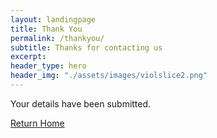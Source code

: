 ```yaml
---
layout: landingpage
title: Thank You
permalink: /thankyou/
subtitle: Thanks for contacting us
excerpt: 
header_type: hero
header_img: "./assets/images/violslice2.png"
---
```



Your details have been submitted.

[Return Home](/)